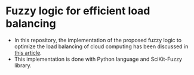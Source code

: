 # Fuzzy logic for efficient load balancing
- In this repository, the implementation of the proposed fuzzy logic to optimize the load balancing of cloud computing has been discussed in [this article](https://ieeexplore.ieee.org/document/8663067).
- This implementation is done with Python language and SciKit-Fuzzy library.
